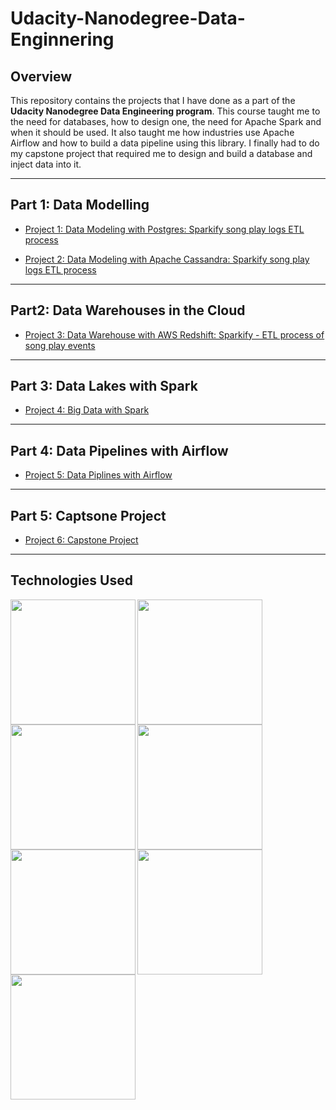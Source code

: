 # Udacity-Nanodegree-Data-Enginnering

## Overview
This repository contains the projects that I have done as a part of the **Udacity Nanodegree Data Engineering program**. This course taught me to the need for databases, how to design one, the need for Apache Spark and when it should be used. It also taught me how industries use Apache Airflow and how to build a data pipeline using this library. I finally had to do my capstone project that required me to design and build a database and inject data into it.

---

## Part 1: Data Modelling
- [Project 1: Data Modeling with Postgres: Sparkify song play logs ETL process](https://github.com/Kuriankkr/Udacity-Nanodegree-Data-Engineering/tree/master/Data%20Modelling/Data%20Modeling%20with%20Postgres:%20Sparkify%20song%20play%20logs%20ETL%20process)



- [Project 2: Data Modeling with Apache Cassandra: Sparkify song play logs ETL process](https://github.com/Kuriankkr/Udacity-Nanodegree-Data-Engineering/tree/master/Data%20Modelling/Project_Data_Modeling_with_Apache_Cassandra)

---

## Part2: Data Warehouses in the Cloud
- [Project 3: Data Warehouse with AWS Redshift: Sparkify - ETL process of song play events](https://github.com/Kuriankkr/Udacity-Nanodegree-Data-Engineering/tree/master/Cloud%20Data%20Warehouses/Project%20Data%20Warehouse)

---

## Part 3: Data Lakes with Spark
- [Project 4: Big Data with Spark](https://github.com/Kuriankkr/Udacity-Nanodegree-Data-Engineering/tree/master/Data%20Lakes%20with%20Spark)

---

## Part 4: Data Pipelines with Airflow
- [Project 5: Data Piplines with Airflow](https://github.com/Kuriankkr/Udacity-Nanodegree-Data-Engineering/tree/master/Data%20Pipelines%20with%20Airflow)

---

## Part 5: Captsone Project
- [Project 6: Capstone Project](https://github.com/Kuriankkr/Udacity-Nanodegree-Data-Engineering/tree/master/Capstone%20Project)

---

## Technologies Used

<p>
  <img width="200" height = "200" align='left' src="https://github.com/Kuriankkr/Udacity-Nanodegree-Data-Engineering/blob/master/Images/Amazon_s3.png">
</p>

<p>
  <img width="200" height = "200" align='left' src="https://github.com/Kuriankkr/Udacity-Nanodegree-Data-Engineering/blob/master/Images/Apache%20Airflow.png">
</p>

<p>
  <img width="200" height = "200" align='left' src="https://github.com/Kuriankkr/Udacity-Nanodegree-Data-Engineering/blob/master/Images/Apache%20Spark.png">
</p>

<p>
  <img width="200" height = "200" align='left' src="https://github.com/Kuriankkr/Udacity-Nanodegree-Data-Engineering/blob/master/Images/EC2.jpg">
</p>

<p>
  <img width="200" height = "200" align='left' src="https://github.com/Kuriankkr/Udacity-Nanodegree-Data-Engineering/blob/master/Images/EC2.jpg">
</p>

<p>
  <img width="200" height = "200" align='left' src="https://github.com/Kuriankkr/Kuriankkr/blob/main/Images/Pandas_Image.png">
</p>

<p>
  <img width="200" height = "200" align='left' src="https://github.com/Kuriankkr/Udacity-Nanodegree-Data-Engineering">
</p>

